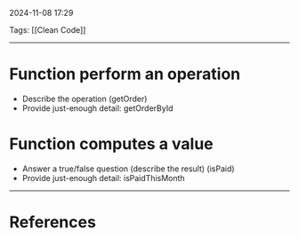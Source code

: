 2024-11-08 17:29

Tags: [[Clean Code]] 

---

# Function perform an operation
- Describe the operation (getOrder)
- Provide just-enough detail: getOrderById
# Function computes a value
- Answer a true/false question (describe the result) (isPaid)
- Provide just-enough detail: isPaidThisMonth

---
# References